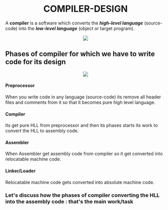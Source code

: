 <h1 align="center"> COMPILER-DESIGN </h1>
 
 A **compiler** is a software which converts the ***high-level language*** (source-code) into the ***low-level language*** (object or target program).

<p align="center"><img src="https://static.javatpoint.com/compiler/images/the-phases-of-a-compiler-lexical-analysis.png"</img></p>

<h2>Phases of compiler for which we have to write code for its design</h2>

<p align="center"><img src="https://media.geeksforgeeks.org/wp-content/uploads/compilerDesign.jpg"</img></p>


<h4> Preprocessor </h4> 
When you write code in any language (source-code) its remove all header files and comments from it so that it becomes pure high level language.

<h4> Compiler </h4>
Its get pure HLL from preprocessor and then its phases starts its work to convert the HLL to assembly code.

<h4> Assembler </h4>
When Assembler get assembly code from compiler so it get converted into relocatable machine code.

<h4> Linker/Loader </h4>
Relocatable machine code gets converted into absolute machine code.

<h3>Let's discuss how the phases of compiler converting the HLL into the assembly code : that's the main work/task</h3>
